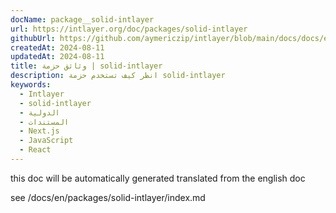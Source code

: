 ```yaml
---
docName: package__solid-intlayer
url: https://intlayer.org/doc/packages/solid-intlayer
githubUrl: https://github.com/aymericzip/intlayer/blob/main/docs/docs/en/packages/solid-intlayer/index.md
createdAt: 2024-08-11
updatedAt: 2024-08-11
title: وثائق حزمة | solid-intlayer
description: انظر كيف تستخدم حزمة solid-intlayer
keywords:
  - Intlayer
  - solid-intlayer
  - الدولية
  - المستندات
  - Next.js
  - JavaScript
  - React
---
```


this doc will be automatically generated translated from the english doc

see /docs/en/packages/solid-intlayer/index.md
